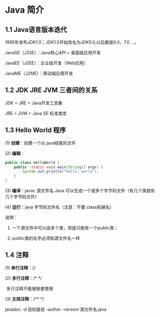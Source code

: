 # Java 简介

## 1.1 Java语言版本迭代

1995年发布JDK1.0；JDK1.5开始改名为JDK5.0,以后都是6.0，7.0 …。

JavaSE（J2SE）：Java核心API + 桌面级应用开发

JavaEE（J2EE）：企业级开发（Web应用）

JavaME（J2ME）：移动端应用开发

## 1.2 JDK JRE JVM 三者间的关系

JDK = JRE + Java开发工具集

JRE = JVM + Java SE 标准类库

## 1.3 Hello World 程序

(1) **创建**：创建一个以.java结尾的文件

(2) **编辑**：

``` java  
public class HelloWorld {    
    public  static void main(String[] args) {        
        System.out.println("hello, world");    
    }  
} 
```

(3) **编译**：javac 源文件名.Java     可以生成一个或多个字节码文件（有几个类就有几个字节码文件）

(4) **运行**：java 字节码文件名（注意：不要.class拓展名）

说明：

1. 一个源文件中可以由多个类，但是只能有一个public类；

2. public类的名字必须和源文件名一样

## 1.4 注释

(1) **单行注释**：//

(2) **多行注释**：/* */

​    多行注释不能被嵌套使用

(3) **文档注释**：/** */

javadoc -d 目标路径 -author -version 源文件名.java